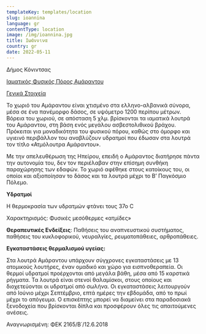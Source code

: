 ```yaml
---
templateKey: templates/location
slug: ioannina
language: gr
contentType: location
image: /img/ioannina.jpg
title: Ιωάννινα
country: gr
date: 2022-05-11
---
```

Δήμος Κόνιντσας

<ins>Ιαματικός Φυσικός Πόρος Αμάραντου</ins>

<ins>Γενικά Στοιχεία</ins>

Το χωριό του Αμάραντου είναι χτισμένο στα ελληνο-αλβανικά σύνορα, μέσα σε ένα πανέμορφο δάσος, σε υψόμετρο 1200 περίπου μέτρων. Βόρεια του χωριού, σε απόσταση 5 χλμ. βρίσκονται τα ιαματικά λουτρά του Αμάραντου, στη βάση ενός μεγάλου ασβεστολιθικού βράχου. Πρόκειται για μοναδικότητα του φυσικού πόρου, καθώς στο όμορφο και υγιεινό περιβάλλον του αναβλύζουν υδρατμοί που έδωσαν στα λουτρά τον τίτλο «Ατμόλουτρα Αμάραντου».

Με την απελευθέρωση της Ηπείρου, επειδή ο Αμάραντος διατήρησε πάντα την αυτονομία του, δεν τον περιέλαβαν στην επίσημη συνθήκη παραχώρησης των εδαφών. Το χωριό αφέθηκε στους κατοίκους του, οι οποίοι και αξιοποίησαν το δάσος και τα λουτρά μέχρι το Β’ Παγκόσμιο Πόλεμο.

**Υδρατμοί**

Η θερμοκρασία των υδρατμών φτάνει τους 37ο C

Χαρακτηρισμός: Φυσικές μεσόθερμες «ατμίδες»

**Θεραπευτικές Ενδείξεις**: Παθήσεις του αναπνευστικού συστήματος, παθήσεις του κυκλοφορικού, νευραλγίες, ρευματοπάθειες, αρθροπάθειες.

**Εγκαταστάσεις θερμαλισμού υγείας:**

Στα λουτρά Αμάραντου υπάρχουν σύγχρονες εγκαταστάσεις με 13 ατομικούς λουτήρες, έναν ομαδικό και χώρο για εισπνοθεραπεία. Οι θερμοί υδρατμοί προέρχονται από μεγάλα βάθη, μέσα από 15 καρστικά ρήγματα. Τα λουτρά είναι στενοί θαλαμίσκοι, στους οποίους και διοχετεύονται οι υδρατμοί από σωλήνα. Οι εγκαταστάσεις λειτουργούν από Ιούνιο μέχρι Σεπτέμβριο, επτά ημέρες την εβδομάδα, από το πρωί μέχρι το απόγευμα. Ο επισκέπτης μπορεί να διαμείνει στα παραδοσιακά ξενοδοχεία που βρίσκονται δίπλα και προσφέρουν όλες τις απαιτούμενες ανέσεις.

Αναγνωρισμένη: ΦΕΚ 2165/Β΄/12.6.2018